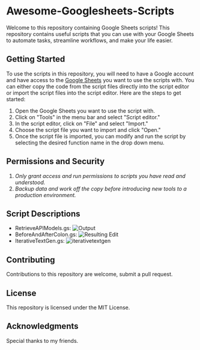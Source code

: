 # Awesome-Googlesheets-Scripts
Welcome to this repository containing Google Sheets scripts! This repository contains useful scripts that you can use with your Google Sheets to automate tasks, streamline workflows, and make your life easier.

## Getting Started
To use the scripts in this repository, you will need to have a Google account and have access to the [Google Sheets](https://www.google.com/sheets/about/) you want to use the scripts with. You can either copy the code from the script files directly into the script editor or import the script files into the script editor. Here are the steps to get started:

  1. Open the Google Sheets you want to use the script with.
  2. Click on "Tools" in the menu bar and select "Script editor."
  3. In the script editor, click on "File" and select "Import."
  4. Choose the script file you want to import and click "Open."
  5. Once the script file is imported, you can modify and run the script by selecting the desired function name in the drop down menu.

## Permissions and Security
  1. *Only grant access and run permissions to scripts you have read and understood.* 
  2. *Backup data and work off the copy before introducing new tools to a production environment.*

## Script Descriptions

  * RetrieveAPIModels.gs: ![Output](https://user-images.githubusercontent.com/110313117/230812591-746c6a2e-1072-446c-97a0-30971db4b64d.PNG)
  * BeforeAndAfterColon.gs: ![Resulting Edit](https://user-images.githubusercontent.com/110313117/230811553-2119defb-ad00-4da7-aac9-3128aac0a889.PNG)
  * IterativeTextGen.gs: ![iterativetextgen](https://user-images.githubusercontent.com/110313117/230821890-673bd909-73b3-4b2f-bb89-7714ba85c811.PNG)
  
## Contributing
Contributions to this repository are welcome, submit a pull request.

## License
This repository is licensed under the MIT License. 

## Acknowledgments
Special thanks to my friends.

